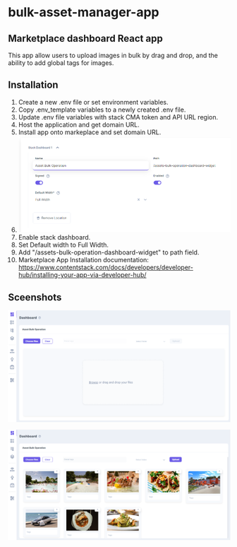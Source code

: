 # bulk-asset-manager-app
## Marketplace dashboard React app
This app allow users to upload images in bulk by drag and drop, and the ability to add global tags for images.

## Installation

1. Create a new .env file or set environment variables.
2. Copy .env_template variables to a newly created .env file.
3. Update .env file variables with stack CMA token and API URL region.
4. Host the application and get domain URL.
5. Install app onto markeplace and set domain URL.
6. ![stack_dashboard_installation](https://github.com/Contentstack-Solutions/bulk-asset-manager-app/blob/main/src/assets/stack-dashboard-installation.png)
7. Enable stack dashboard.
8. Set Default width to Full Width.
9. Add "/assets-bulk-operation-dashboard-widget" to path field.
10. Marketplace App Installation documentation: https://www.contentstack.com/docs/developers/developer-hub/installing-your-app-via-developer-hub/

## Sceenshots

![asset_bulk_operation_ui](https://github.com/Contentstack-Solutions/bulk-asset-manager-app/blob/main/src/assets/asset-bulk-operation-ui.png)

![asset_bulk_operation_ui_2](https://github.com/Contentstack-Solutions/bulk-asset-manager-app/blob/main/src/assets/asset-bulk-operation-ui-2.png)

